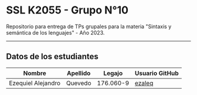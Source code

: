 # SSL K2055 - Grupo N°10

Repositorio para entrega de TPs grupales para la materia "Sintaxis y semántica de los lenguajes" - Año 2023.

<hr>


## Datos de los estudiantes
<table>
    <thead>
        <th>Nombre</th>
        <th>Apellido</th>
        <th>Legajo</th>
        <th>Usuario GitHub</th>
    </thead>
    <tbody>
        <tr>
            <td>Ezequiel Alejandro</td>
            <td>Quevedo</td>
            <td>176.060-9</td>
            <td><a href="https://github.com/ezaleq">ezaleq</a></td>
        </tr>
    </tbody>
</table>